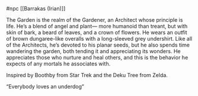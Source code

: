 #npc [[Barrakas (Irian)]]

The Garden is the realm of the Gardener, an Architect whose principle is life. He’s a blend of angel and plant— more humanoid than treant, but with skin of bark, a beard of leaves, and a crown of flowers. He wears an outfit of brown dungaree-like overalls with a long-sleeved grey undershirt. Like all of the Architects, he’s devoted to his planar seeds, but he also spends time wandering the garden, both tending it and appreciating its wonders. He appreciates those who nurture and heal others, and this is the behavior he expects of any mortals he associates with.

Inspired by Boothby from Star Trek and the Deku Tree from Zelda.

“Everybody loves an underdog”